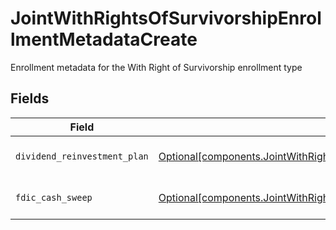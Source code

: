 # JointWithRightsOfSurvivorshipEnrollmentMetadataCreate

Enrollment metadata for the With Right of Survivorship enrollment type


## Fields

| Field                                                                                                                                                                                                          | Type                                                                                                                                                                                                           | Required                                                                                                                                                                                                       | Description                                                                                                                                                                                                    | Example                                                                                                                                                                                                        |
| -------------------------------------------------------------------------------------------------------------------------------------------------------------------------------------------------------------- | -------------------------------------------------------------------------------------------------------------------------------------------------------------------------------------------------------------- | -------------------------------------------------------------------------------------------------------------------------------------------------------------------------------------------------------------- | -------------------------------------------------------------------------------------------------------------------------------------------------------------------------------------------------------------- | -------------------------------------------------------------------------------------------------------------------------------------------------------------------------------------------------------------- |
| `dividend_reinvestment_plan`                                                                                                                                                                                   | [Optional[components.JointWithRightsOfSurvivorshipEnrollmentMetadataCreateDividendReinvestmentPlan]](../../models/components/jointwithrightsofsurvivorshipenrollmentmetadatacreatedividendreinvestmentplan.md) | :heavy_minus_sign:                                                                                                                                                                                             | Option to auto-enroll in Dividend Reinvestment; defaults to DIVIDEND_REINVESTMENT_ENROLL                                                                                                                       | DIVIDEND_REINVESTMENT_ENROLL                                                                                                                                                                                   |
| `fdic_cash_sweep`                                                                                                                                                                                              | [Optional[components.JointWithRightsOfSurvivorshipEnrollmentMetadataCreateFdicCashSweep]](../../models/components/jointwithrightsofsurvivorshipenrollmentmetadatacreatefdiccashsweep.md)                       | :heavy_minus_sign:                                                                                                                                                                                             | Option to auto-enroll in FDIC cash sweep; defaults to FDIC_CASH_SWEEP_ENROLL                                                                                                                                   | FDIC_CASH_SWEEP_ENROLL                                                                                                                                                                                         |
